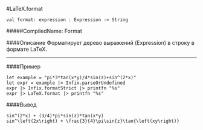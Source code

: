 #LaTeX.format

	val format: expression : Expression -> String


#####CompiledName: Format


####Описание
Форматирует дерево выражений (Expression) в строку в формате LaTeX.

----------

####Пример

    let example = "pi*3*tan(x*y)/4*sin(z)+sin^(2*x)"
    let expr = example |> Infix.parseOrUndefined
    expr |> Infix.formatStrict |> printfn "%s"
    expr |> LaTeX.format |> printfn "%s"

####Вывод

    sin^(2*x) + (3/4)*pi*sin(z)*tan(x*y)
    sin^\left(2x\right) + \frac{3}{4}\pi\sin{z}\tan{\left(xy\right)}

